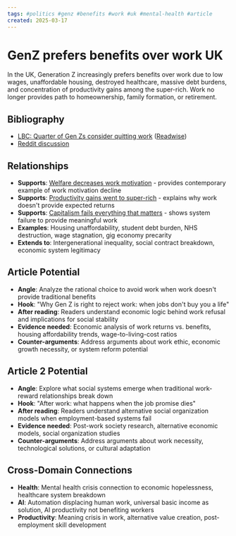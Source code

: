 ```yaml
---
tags: #politics #genz #benefits #work #uk #mental-health #article
created: 2025-03-17
---
```


# GenZ prefers benefits over work UK

In the UK, Generation Z increasingly prefers benefits over work due to low wages, unaffordable housing, destroyed healthcare, massive debt burdens, and concentration of productivity gains among the super-rich. Work no longer provides path to homeownership, family formation, or retirement.

## Bibliography

- [LBC: Quarter of Gen Zs consider quitting work](https://www.lbc.co.uk/news/uk/four-in-ten-gen-zs-consider-quitting-work/) ([Readwise](https://read.readwise.io/new/read/01jphwamqzegkgkc21x8qswzrc))
- [Reddit discussion](https://www.reddit.com/r/unitedkingdom/comments/1jd8atj/comment/mi8k2dw/)

## Relationships
- **Supports**: [Welfare decreases work motivation](politics-welfare-work-motivation.md) - provides contemporary example of work motivation decline
- **Supports**: [Productivity gains went to super-rich](politics-productivity-super-rich.md) - explains why work doesn't provide expected returns
- **Supports**: [Capitalism fails everything that matters](politics-capitalism-fails-care.md) - shows system failure to provide meaningful work
- **Examples**: Housing unaffordability, student debt burden, NHS destruction, wage stagnation, gig economy precarity
- **Extends to**: Intergenerational inequality, social contract breakdown, economic system legitimacy

## Article Potential
- **Angle**: Analyze the rational choice to avoid work when work doesn't provide traditional benefits
- **Hook**: "Why Gen Z is right to reject work: when jobs don't buy you a life"
- **After reading**: Readers understand economic logic behind work refusal and implications for social stability
- **Evidence needed**: Economic analysis of work returns vs. benefits, housing affordability trends, wage-to-living-cost ratios
- **Counter-arguments**: Address arguments about work ethic, economic growth necessity, or system reform potential

## Article 2 Potential
- **Angle**: Explore what social systems emerge when traditional work-reward relationships break down
- **Hook**: "After work: what happens when the job promise dies"
- **After reading**: Readers understand alternative social organization models when employment-based systems fail
- **Evidence needed**: Post-work society research, alternative economic models, social organization studies
- **Counter-arguments**: Address arguments about work necessity, technological solutions, or cultural adaptation

## Cross-Domain Connections
- **Health**: Mental health crisis connection to economic hopelessness, healthcare system breakdown
- **AI**: Automation displacing human work, universal basic income as solution, AI productivity not benefiting workers
- **Productivity**: Meaning crisis in work, alternative value creation, post-employment skill development